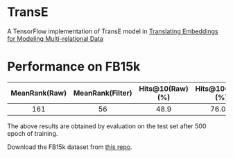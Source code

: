 # TransE
A TensorFlow implementation of TransE model in [Translating Embeddings for Modeling
Multi-relational Data](https://www.utc.fr/~bordesan/dokuwiki/_media/en/transe_nips13.pdf)

# Performance on FB15k
| MeanRank(Raw) | MeanRank(Filter) | Hits@10(Raw)(%) | Hits@10(Filter)(%) |
| :-----------: | :--------------: | :-------------: | :----------------: |
| 161 | 56 | 48.9 | 76.0% |

The above results are obtained by evaluation on the test set after 500 epoch of training.

Download the FB15k dataset from [this repo](https://github.com/thunlp/KB2E).
